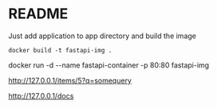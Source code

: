# README

Just add application to app directory and build the image

```docker build -t fastapi-img .```


docker run -d --name fastapi-container -p 80:80 fastapi-img

http://127.0.0.1/items/5?q=somequery 

http://127.0.0.1/docs